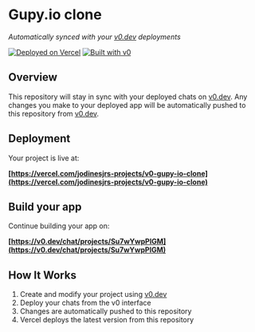 # Gupy.io clone

*Automatically synced with your [v0.dev](https://v0.dev) deployments*

[![Deployed on Vercel](https://img.shields.io/badge/Deployed%20on-Vercel-black?style=for-the-badge&logo=vercel)](https://vercel.com/jodinesjrs-projects/v0-gupy-io-clone)
[![Built with v0](https://img.shields.io/badge/Built%20with-v0.dev-black?style=for-the-badge)](https://v0.dev/chat/projects/Su7wYwpPlGM)

## Overview

This repository will stay in sync with your deployed chats on [v0.dev](https://v0.dev).
Any changes you make to your deployed app will be automatically pushed to this repository from [v0.dev](https://v0.dev).

## Deployment

Your project is live at:

**[https://vercel.com/jodinesjrs-projects/v0-gupy-io-clone](https://vercel.com/jodinesjrs-projects/v0-gupy-io-clone)**

## Build your app

Continue building your app on:

**[https://v0.dev/chat/projects/Su7wYwpPlGM](https://v0.dev/chat/projects/Su7wYwpPlGM)**

## How It Works

1. Create and modify your project using [v0.dev](https://v0.dev)
2. Deploy your chats from the v0 interface
3. Changes are automatically pushed to this repository
4. Vercel deploys the latest version from this repository
